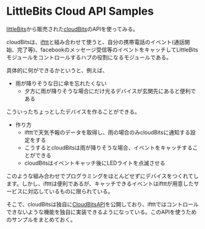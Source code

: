 LittleBits Cloud API Samples
====

[littleBits][]から販売された[cloudBits][]のAPIを使ってみる。

cloudBitsは、[ifttt][]と組み合わせて使うと、自分の携帯電話のイベント(通話開始、完了等)、facebookのメッセージ受信等のイベントをキャッチしてLittleBitsモジュールをコントロールするハブの役割になるモジュールである。

具体的に何ができるかというと、例えば、

- 雨が降りそうな日に傘を忘れたくない
    - 夕方に雨が降りそうな場合にだけ光るデバイスが玄関先にあると便利である

こういったちょっとしたデバイスを作ることができる。 

- 作り方
    - iftttで天気予報のデータを取得し、雨の場合のみcloudBitsに通知する設定をする
    - こうするとcloudBitsは雨が降りそうな場合、イベントをキャッチすることができる
    - cloudBitsはイベントキャッチ後にLEDライトを点滅させる

このような組み合わせでプログラミングをほとんどせずにデバイスをつくれてします。しかし、iftttは便利であるが、キャッチできるイベントはiftttが用意したサービスに対応しているものに限られている。

そこで、cloudBitsは独自に[CloudBitsAPI][]を公開しており、iftttではコントロールできないような機能を独自に実装できるようになっている。このAPIを使うためのサンプルをまとめておく。

[littleBits]: http://littlebits.cc/ "LittleBits"
[cloudBits]:  http://littlebits.cc/kits/cloudbit-starter-kit "CloudBits"
[cloudBitsAPI]: http://developer.littlebitscloud.cc/  "CloudBitsAPI"
[ifttt]:  https://ifttt.com/  "IFTTT"

